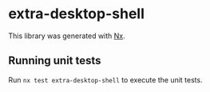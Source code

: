 # extra-desktop-shell

This library was generated with [Nx](https://nx.dev).

## Running unit tests

Run `nx test extra-desktop-shell` to execute the unit tests.
